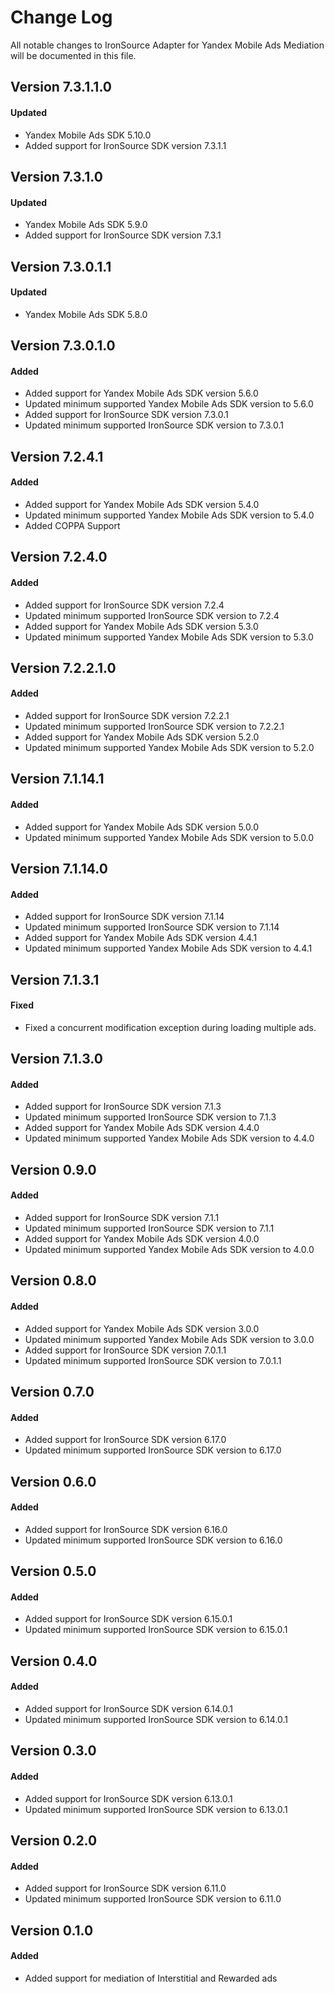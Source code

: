 # Change Log
All notable changes to IronSource Adapter for Yandex Mobile Ads Mediation will be documented in this file.

## Version 7.3.1.1.0

#### Updated
* Yandex Mobile Ads SDK 5.10.0
* Added support for IronSource SDK version 7.3.1.1

## Version 7.3.1.0

#### Updated
* Yandex Mobile Ads SDK 5.9.0
* Added support for IronSource SDK version 7.3.1

## Version 7.3.0.1.1

#### Updated
* Yandex Mobile Ads SDK 5.8.0

## Version 7.3.0.1.0

#### Added
* Added support for Yandex Mobile Ads SDK version 5.6.0
* Updated minimum supported Yandex Mobile Ads SDK version to 5.6.0
* Added support for IronSource SDK version 7.3.0.1
* Updated minimum supported IronSource SDK version to 7.3.0.1

## Version 7.2.4.1

#### Added
* Added support for Yandex Mobile Ads SDK version 5.4.0
* Updated minimum supported Yandex Mobile Ads SDK version to 5.4.0
* Added COPPA Support

## Version 7.2.4.0

#### Added
* Added support for IronSource SDK version 7.2.4
* Updated minimum supported IronSource SDK version to 7.2.4
* Added support for Yandex Mobile Ads SDK version 5.3.0
* Updated minimum supported Yandex Mobile Ads SDK version to 5.3.0

## Version 7.2.2.1.0

#### Added
* Added support for IronSource SDK version 7.2.2.1
* Updated minimum supported IronSource SDK version to 7.2.2.1
* Added support for Yandex Mobile Ads SDK version 5.2.0
* Updated minimum supported Yandex Mobile Ads SDK version to 5.2.0

## Version 7.1.14.1

#### Added
* Added support for Yandex Mobile Ads SDK version 5.0.0
* Updated minimum supported Yandex Mobile Ads SDK version to 5.0.0

## Version 7.1.14.0

#### Added
* Added support for IronSource SDK version 7.1.14
* Updated minimum supported IronSource SDK version to 7.1.14
* Added support for Yandex Mobile Ads SDK version 4.4.1
* Updated minimum supported Yandex Mobile Ads SDK version to 4.4.1

## Version 7.1.3.1

#### Fixed
* Fixed a concurrent modification exception during loading multiple ads.

## Version 7.1.3.0

#### Added
* Added support for IronSource SDK version 7.1.3
* Updated minimum supported IronSource SDK version to 7.1.3
* Added support for Yandex Mobile Ads SDK version 4.4.0
* Updated minimum supported Yandex Mobile Ads SDK version to 4.4.0

## Version 0.9.0

#### Added
* Added support for IronSource SDK version 7.1.1
* Updated minimum supported IronSource SDK version to 7.1.1
* Added support for Yandex Mobile Ads SDK version 4.0.0
* Updated minimum supported Yandex Mobile Ads SDK version to 4.0.0

## Version 0.8.0

#### Added
* Added support for Yandex Mobile Ads SDK version 3.0.0
* Updated minimum supported Yandex Mobile Ads SDK version to 3.0.0
* Added support for IronSource SDK version 7.0.1.1
* Updated minimum supported IronSource SDK version to 7.0.1.1

## Version 0.7.0

#### Added
* Added support for IronSource SDK version 6.17.0
* Updated minimum supported IronSource SDK version to 6.17.0

## Version 0.6.0

#### Added
* Added support for IronSource SDK version 6.16.0
* Updated minimum supported IronSource SDK version to 6.16.0

## Version 0.5.0

#### Added
* Added support for IronSource SDK version 6.15.0.1
* Updated minimum supported IronSource SDK version to 6.15.0.1

## Version 0.4.0

#### Added
* Added support for IronSource SDK version 6.14.0.1
* Updated minimum supported IronSource SDK version to 6.14.0.1

## Version 0.3.0

#### Added
* Added support for IronSource SDK version 6.13.0.1
* Updated minimum supported IronSource SDK version to 6.13.0.1

## Version 0.2.0

#### Added
* Added support for IronSource SDK version 6.11.0
* Updated minimum supported IronSource SDK version to 6.11.0

## Version 0.1.0

#### Added
* Added support for mediation of Interstitial and Rewarded ads

